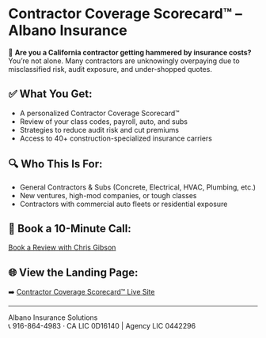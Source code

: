 # Contractor Coverage Scorecard™ – Albano Insurance

🚧 **Are you a California contractor getting hammered by insurance costs?**  
You’re not alone. Many contractors are unknowingly overpaying due to misclassified risk, audit exposure, and under-shopped quotes.

## ✅ What You Get:
- A personalized Contractor Coverage Scorecard™
- Review of your class codes, payroll, auto, and subs
- Strategies to reduce audit risk and cut premiums
- Access to 40+ construction-specialized insurance carriers

## 🔍 Who This Is For:
- General Contractors & Subs (Concrete, Electrical, HVAC, Plumbing, etc.)
- New ventures, high-mod companies, or tough classes
- Contractors with commercial auto fleets or residential exposure

## 📅 Book a 10-Minute Call:
[Book a Review with Chris Gibson](https://outlook.office365.com/owa/calendar/InsuranceReviewMeeting@addlins.com/bookings/)

## 🌐 View the Landing Page:
➡️ [Contractor Coverage Scorecard™ Live Site](https://cgibson2432.github.io/contractor-scorecard/)

---

Albano Insurance Solutions  
📞 916-864-4983 · CA LIC 0D16140 | Agency LIC 0442296


